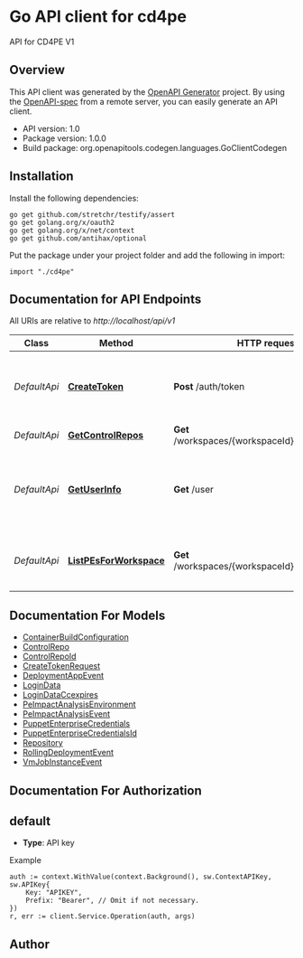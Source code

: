 # Go API client for cd4pe

API for CD4PE V1

## Overview
This API client was generated by the [OpenAPI Generator](https://openapi-generator.tech) project.  By using the [OpenAPI-spec](https://www.openapis.org/) from a remote server, you can easily generate an API client.

- API version: 1.0
- Package version: 1.0.0
- Build package: org.openapitools.codegen.languages.GoClientCodegen

## Installation

Install the following dependencies:

```shell
go get github.com/stretchr/testify/assert
go get golang.org/x/oauth2
go get golang.org/x/net/context
go get github.com/antihax/optional
```

Put the package under your project folder and add the following in import:

```golang
import "./cd4pe"
```

## Documentation for API Endpoints

All URIs are relative to *http://localhost/api/v1*

Class | Method | HTTP request | Description
------------ | ------------- | ------------- | -------------
*DefaultApi* | [**CreateToken**](docs/DefaultApi.md#createtoken) | **Post** /auth/token | Create a token associated with the passed in credentials
*DefaultApi* | [**GetControlRepos**](docs/DefaultApi.md#getcontrolrepos) | **Get** /workspaces/{workspaceId}/controlrepos | 
*DefaultApi* | [**GetUserInfo**](docs/DefaultApi.md#getuserinfo) | **Get** /user | Get information about the user associated with this token
*DefaultApi* | [**ListPEsForWorkspace**](docs/DefaultApi.md#listpesforworkspace) | **Get** /workspaces/{workspaceId}/integrations/pe | list PE instances connected to this workspace


## Documentation For Models

 - [ContainerBuildConfiguration](docs/ContainerBuildConfiguration.md)
 - [ControlRepo](docs/ControlRepo.md)
 - [ControlRepoId](docs/ControlRepoId.md)
 - [CreateTokenRequest](docs/CreateTokenRequest.md)
 - [DeploymentAppEvent](docs/DeploymentAppEvent.md)
 - [LoginData](docs/LoginData.md)
 - [LoginDataCcexpires](docs/LoginDataCcexpires.md)
 - [PeImpactAnalysisEnvironment](docs/PeImpactAnalysisEnvironment.md)
 - [PeImpactAnalysisEvent](docs/PeImpactAnalysisEvent.md)
 - [PuppetEnterpriseCredentials](docs/PuppetEnterpriseCredentials.md)
 - [PuppetEnterpriseCredentialsId](docs/PuppetEnterpriseCredentialsId.md)
 - [Repository](docs/Repository.md)
 - [RollingDeploymentEvent](docs/RollingDeploymentEvent.md)
 - [VmJobInstanceEvent](docs/VmJobInstanceEvent.md)


## Documentation For Authorization



## default

- **Type**: API key

Example

```golang
auth := context.WithValue(context.Background(), sw.ContextAPIKey, sw.APIKey{
    Key: "APIKEY",
    Prefix: "Bearer", // Omit if not necessary.
})
r, err := client.Service.Operation(auth, args)
```


## Author



